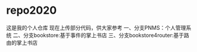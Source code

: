 # repo2020
这是我的个人仓库
现在上传部分代码，供大家参考
一、分支PNMS：个人管理系统
二、分支bookstore:基于事件的掌上书店
三、分支bookstore4router:基于路由的掌上书店


